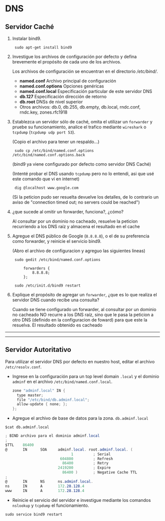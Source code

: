# DNS

## Servidor Caché

1. Instalar bind9.

		sudo apt-get install bind9

2. Investigue los archivos de configuración por defecto y defina brevemente el propósito de cada uno de los archivos.

	Los archivos de configuración se encuentran en el directorio */etc/bind/*.

	- **named.conf** Archivo principal de configuración
	- **named.conf.options** Opciones genéricas
	- **named.conf.local** Especificación particular de este servidor DNS
	- **db.127** Especificación dirección de retorno
	- **db.root** DNSs de nivel superior
	- Otros archivos: db.0, db.255, db.empty, db.local, rndc.conf, rndc.key, zones.rfc1918

3. Establezca un servidor sólo de caché, omita el utilizar un `forwarder` y pruebe su funcionamiento, analice el trafico mediante `wireshark` o `tcpdump` (`tcpdump udp port 53`).

	(Copio el archivo para tener un respaldo...)
	
		sudo cp /etc/bind/named.conf.options /etc/bind/named.conf.options.back
	
	(bind9 ya viene configurado por defecto como servidor DNS Caché)
	
	(Intenté probar el DNS usando `tcpdump` pero no lo entendi, asi que usé este comando que vi en internet)
	
		dig @localhost www.google.com
	
	(Si la peticion pudo ser resuelta devuelve los detalles, de lo contrario un aviso de "connection timed out; no servers could be reached")

4. ¿que sucede al omitir un forwarder, funciona?, ¿cómo?

	Al consultar por un dominio no cacheado, resuelve la peticion recurriendo a los DNS raíz y almacena el resultado en el cache

5. Agregue el DNS público de Google (`8.8.8.8`), o el de su preferencia como forwarder, y reinicie el servicio bind9.

	(Abro el archivo de configuracion y agreguo las siguientes lineas)
	
		sudo gedit /etc/bind/named.conf.options

			forwarders {
				8.8.8.8;
			};
		
		sudo /etc/init.d/bind9 restart

6. Explique el propósito de agregar un `forwarder`, ¿que es lo que realiza el servidor DNS cuando recibe una consulta?

	Cuando se tiene configurado un forwarder, al consultar por un dominio no cacheado NO recurre a los DNS raíz, sino que le pasa la peticion a otro DNS (definido en la configuracion de foward) para que este la resuelva.
	El resultado obtenido es cacheado

--------------------------------------------------------------
--------------------------------------------------------------

## Servidor Autoritativo

Para utilizar el servidor DNS por defecto en nuestro host, editar el archivo `/etc/resolv.conf`.

- Ingrese en la configuración para un top level domain `.local` y el dominio `adminf` en el archivo `/etc/bind/named.conf.local`.

  ```cs
  zone "adminf.local" IN {
    type master;
    file "/etc/bind/db.adminf.local";
    allow-update { none; };
  };
  ```

- Agregue el archivo de base de datos para la zona. `db.adminf.local`

`$cat db.adminf.local`

```cs
; BIND archivo para el dominio adminf.local
;
$TTL    86400
@       IN      SOA     adminf.local. root.adminf.local. (
                              1         ; Serial
                         604800         ; Refresh
                          86400         ; Retry
                        2419200         ; Expire
                          86400 )       ; Negative Cache TTL
;
@       IN      NS      ns.adminf.local.
ns      IN      A       172.28.128.4
www     IN      A       172.28.128.4
```

- Reinicie el servicio del servidor e investigue mediante los comandos `nslookup` y `tcpdump` el funcionamiento.

`sudo service bind9 restart`
